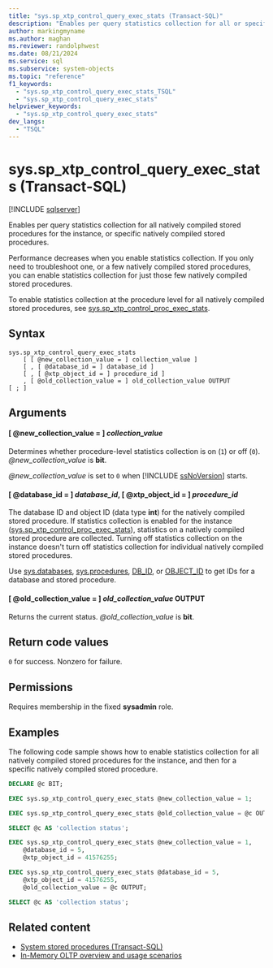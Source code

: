```yaml
---
title: "sys.sp_xtp_control_query_exec_stats (Transact-SQL)"
description: "Enables per query statistics collection for all or specific natively compiled stored procedures on an instance."
author: markingmyname
ms.author: maghan
ms.reviewer: randolphwest
ms.date: 08/21/2024
ms.service: sql
ms.subservice: system-objects
ms.topic: "reference"
f1_keywords:
  - "sys.sp_xtp_control_query_exec_stats_TSQL"
  - "sys.sp_xtp_control_query_exec_stats"
helpviewer_keywords:
  - "sys.sp_xtp_control_query_exec_stats"
dev_langs:
  - "TSQL"
---
```

# sys.sp_xtp_control_query_exec_stats (Transact-SQL)

[!INCLUDE [sqlserver](../../includes/applies-to-version/sqlserver.md)]

Enables per query statistics collection for all natively compiled stored procedures for the instance, or specific natively compiled stored procedures.

Performance decreases when you enable statistics collection. If you only need to troubleshoot one, or a few natively compiled stored procedures, you can enable statistics collection for just those few natively compiled stored procedures.

To enable statistics collection at the procedure level for all natively compiled stored procedures, see [sys.sp_xtp_control_proc_exec_stats](sys-sp-xtp-control-proc-exec-stats-transact-sql.md).

## Syntax

```syntaxsql
sys.sp_xtp_control_query_exec_stats
    [ [ @new_collection_value = ] collection_value ]
    [ , [ @database_id = ] database_id ]
    [ , [ @xtp_object_id = ] procedure_id ]
    , [ @old_collection_value = ] old_collection_value OUTPUT
[ ; ]
```

## Arguments

#### [ @new_collection_value = ] *collection_value*

Determines whether procedure-level statistics collection is on (`1`) or off (`0`). *@new_collection_value* is **bit**.

*@new_collection_value* is set to `0` when [!INCLUDE [ssNoVersion](../../includes/ssnoversion-md.md)] starts.

#### [ @database_id = ] *database_id*, [ @xtp_object_id = ] *procedure_id*

The database ID and object ID (data type **int**) for the natively compiled stored procedure. If statistics collection is enabled for the instance ([sys.sp_xtp_control_proc_exec_stats](sys-sp-xtp-control-proc-exec-stats-transact-sql.md)), statistics on a natively compiled stored procedure are collected. Turning off statistics collection on the instance doesn't turn off statistics collection for individual natively compiled stored procedures.

Use [sys.databases](../system-catalog-views/sys-databases-transact-sql.md), [sys.procedures](../system-catalog-views/sys-procedures-transact-sql.md), [DB_ID](../../t-sql/functions/db-id-transact-sql.md), or [OBJECT_ID](../../t-sql/functions/object-id-transact-sql.md) to get IDs for a database and stored procedure.

#### [ @old_collection_value = ] *old_collection_value* OUTPUT

Returns the current status. *@old_collection_value* is **bit**.

## Return code values

`0` for success. Nonzero for failure.

## Permissions

Requires membership in the fixed **sysadmin** role.

## Examples

The following code sample shows how to enable statistics collection for all natively compiled stored procedures for the instance, and then for a specific natively compiled stored procedure.

```sql
DECLARE @c BIT;

EXEC sys.sp_xtp_control_query_exec_stats @new_collection_value = 1;

EXEC sys.sp_xtp_control_query_exec_stats @old_collection_value = @c OUTPUT;

SELECT @c AS 'collection status';

EXEC sys.sp_xtp_control_query_exec_stats @new_collection_value = 1,
    @database_id = 5,
    @xtp_object_id = 41576255;

EXEC sys.sp_xtp_control_query_exec_stats @database_id = 5,
    @xtp_object_id = 41576255,
    @old_collection_value = @c OUTPUT;

SELECT @c AS 'collection status';
```

## Related content

- [System stored procedures (Transact-SQL)](system-stored-procedures-transact-sql.md)
- [In-Memory OLTP overview and usage scenarios](../in-memory-oltp/overview-and-usage-scenarios.md)
